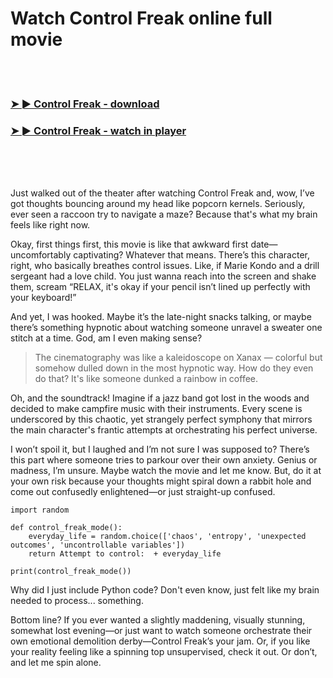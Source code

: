 <h1>Watch Control Freak online full movie</h1>


<br><br>

<h3><a href="https://Lens-righverscilto1977.github.io/tnurlvfpnu/">➤ ► Control Freak - download</a></h3> 
<h3><a href="https://Lens-righverscilto1977.github.io/tnurlvfpnu/">➤ ► Control Freak - watch in player</a></h3>


<br><br><br>


Just walked out of the theater after watching Control Freak and, wow, I’ve got thoughts bouncing around my head like popcorn kernels. Seriously, ever seen a raccoon try to navigate a maze? Because that's what my brain feels like right now. 

Okay, first things first, this movie is like that awkward first date—uncomfortably captivating? Whatever that means. There’s this character, right, who basically breathes control issues. Like, if Marie Kondo and a drill sergeant had a love child. You just wanna reach into the screen and shake them, scream “RELAX, it's okay if your pencil isn’t lined up perfectly with your keyboard!” 

And yet, I was hooked. Maybe it’s the late-night snacks talking, or maybe there’s something hypnotic about watching someone unravel a sweater one stitch at a time. God, am I even making sense?

> The cinematography was like a kaleidoscope on Xanax — colorful but somehow dulled down in the most hypnotic way. How do they even do that? It's like someone dunked a rainbow in coffee. 

Oh, and the soundtrack! Imagine if a jazz band got lost in the woods and decided to make campfire music with their instruments. Every scene is underscored by this chaotic, yet strangely perfect symphony that mirrors the main character's frantic attempts at orchestrating his perfect universe.

I won’t spoil it, but I laughed and I’m not sure I was supposed to? There’s this part where someone tries to parkour over their own anxiety. Genius or madness, I’m unsure. Maybe watch the movie and let me know. But, do it at your own risk because your thoughts might spiral down a rabbit hole and come out confusedly enlightened—or just straight-up confused.

```
import random

def control_freak_mode():
    everyday_life = random.choice(['chaos', 'entropy', 'unexpected outcomes', 'uncontrollable variables'])
    return Attempt to control:  + everyday_life

print(control_freak_mode())
```

Why did I just include Python code? Don't even know, just felt like my brain needed to process... something. 

Bottom line? If you ever wanted a slightly maddening, visually stunning, somewhat lost evening—or just want to watch someone orchestrate their own emotional demolition derby—Control Freak’s your jam. Or, if you like your reality feeling like a spinning top unsupervised, check it out. Or don’t, and let me spin alone.
